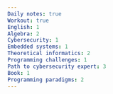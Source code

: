 ```yaml
---
Daily notes: true
Workout: true
English: 1
Algebra: 2
Cybersecurity: 1
Embedded systems: 1
Theoretical informatics: 2
Programming challenges: 1
Path to cybersecurity expert: 3
Book: 1
Programming paradigms: 2
---
```




